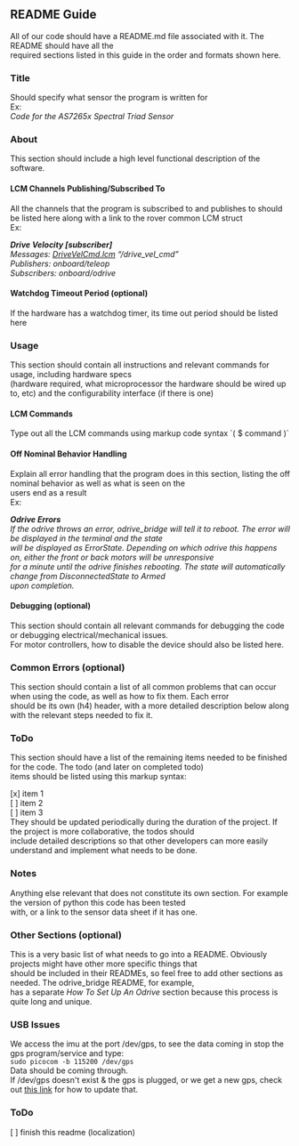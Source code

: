 ## README Guide 
All of our code should have a README.md file associated with it. The README should have all the \
required sections listed in this guide 
in the order and formats shown here. 

### Title 
Should specify what sensor the program is written for \
Ex:\
_Code for the AS7265x Spectral Triad Sensor_


### About
This section should include a high level functional description of the software. 

#### LCM Channels Publishing/Subscribed To 
All the channels that the program is subscribed to and publishes to should be listed here along with a link to the rover common LCM struct \
Ex: 

_**Drive Velocity [subscriber]**_\
_Messages: [DriveVelCmd.lcm](https://github.com/raytitan/mrover-workspace/blob/master/rover_msgs/DriveVelCmd.lcm) “/drive_vel_cmd”_\
_Publishers: onboard/teleop_\
_Subscribers: onboard/odrive_


#### Watchdog Timeout Period (optional)
If the hardware has a watchdog timer, its time out period should be listed here


### Usage 
This section should contain all instructions and relevant commands for usage, including hardware specs\
(hardware required, what microprocessor the hardware should be wired up to, etc) and the configurability interface (if there is one)

#### LCM Commands
Type out all the LCM commands using markup code syntax  \`( $ command )`

#### Off Nominal Behavior Handling 
Explain all error handling that the program does in this section, listing the off nominal behavior as well as what is seen on the \
users end as a result\
Ex:

_**Odrive Errors**_\
_If the odrive throws an error, odrive_bridge will tell it to reboot. The error will be displayed in the terminal and the state \
will be displayed as ErrorState. Depending on which odrive this happens on, either the front or back motors will be unresponsive \
for a minute until the odrive finishes rebooting. The state will automatically change from DisconnectedState to Armed \
upon completion._

#### Debugging (optional)
This section should contain all relevant commands for debugging the code or debugging electrical/mechanical issues. \
For motor controllers, how to disable the device should also be listed here.


### Common Errors (optional)
This section should contain a list of all common problems that can occur when using the code, as well as how to fix them. Each error \
should be its own (h4) header, with a more detailed description below along with the relevant steps needed to fix it. 


### ToDo
This section should have a list of the remaining items needed to be finished for the code. The todo (and later on completed todo) \
items should be listed using this markup syntax:

[x] item 1\
[ ] item 2\
[ ] item 3\
They should be updated periodically during the duration of the project. If the project is more collaborative, the todos should \
include detailed descriptions so that other developers can more easily understand and implement what needs to be done. 


### Notes
Anything else relevant that does not constitute its own section. For example the version of python this code has been tested \
with, or a link to the sensor data sheet if it has one. 


### Other Sections (optional)
This is a very basic list of what needs to go into a README. Obviously projects might have other more specific things that \
should be included in their READMEs, so feel free to add other sections as needed. The odrive_bridge README, for example, \
has a separate _How To Set Up An Odrive_ section because this process is quite long and unique. 

### USB Issues
We access the imu at the port /dev/gps, to see the data coming in stop the gps program/service and type: \
```sudo picocom -b 115200 /dev/gps``` \
Data should be coming through. \
If /dev/gps doesn't exist & the gps is plugged, or we get a new gps, check out [this link](https://github.com/umrover/mrover-workspace/blob/auton-integration/ansible/README.md#usb-dev-rules) for how to update that. 


### ToDo
[ ] finish this readme (localization)
